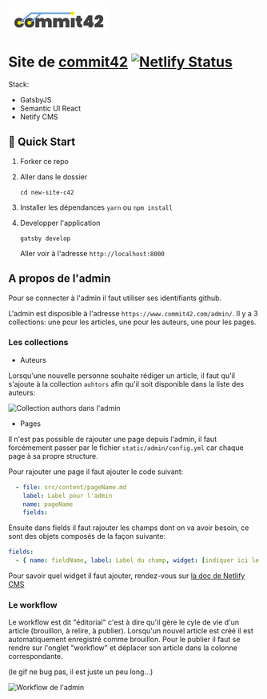 ![Logo commit42](https://github.com/commit42/new-site-c42/blob/master/static/assets/logo-c42.png)

# Site de [commit42](https://www.commit42.com/) [![Netlify Status](https://api.netlify.com/api/v1/badges/2decf125-e9f2-4863-bfa5-917f7d4bd8d3/deploy-status)](https://app.netlify.com/sites/new-site-c42/deploys)

Stack:

- GatsbyJS
- Semantic UI React
- Netify CMS

## :rocket: Quick Start

1.  Forker ce repo
1.  Aller dans le dossier
    ```
    cd new-site-c42
    ```
1.  Installer les dépendances
    `yarn` ou `npm install`

1.  Developper l'application

    ```
    gatsby develop
    ```

    Aller voir à l'adresse `http://localhost:8000`

## A propos de l'admin

Pour se connecter à l'admin il faut utiliser ses identifiants github.

L'admin est disposible à l'adresse `https://www.commit42.com/admin/`.
Il y a 3 collections: une pour les articles, une pour les auteurs, une pour les pages.

### Les collections

- Auteurs

Lorsqu'une nouvelle personne souhaite rédiger un article, il faut qu'il s'ajoute à la collection `auhtors` afin qu'il soit disponible dans la liste des auteurs:

![Collection authors dans l'admin](/assets/authors-collection.gif "Collection authors dans l'admin")

- Pages

Il n'est pas possible de rajouter une page depuis l'admin, il faut forcémement passer par le fichier `static/admin/config.yml` car chaque page à sa propre structure.

Pour rajouter une page il faut ajouter le code suivant:

```yml
  - file: src/content/pageName.md
    label: Label pour l'admin
    name: pageName
    fields:
```

Ensuite dans fields il faut rajouter les champs dont on va avoir besoin, ce sont des objets composés de la façon suivante:

```yml
fields:
  - { name: fieldName, label: Label du champ, widget: [indiquer ici le widget] }
```

Pour savoir quel widget il faut ajouter, rendez-vous sur [la doc de Netlify CMS](https://www.netlifycms.org/docs/widgets/)

### Le workflow

Le workflow est dit "éditorial" c'est à dire qu'il gère le cyle de vie d'un article (brouillon, à relire, à publier).
Lorsqu'un nouvel article est créé il est automatiquement enregistré comme brouillon. Pour le publier il faut se rendre sur l'onglet "workflow" et déplacer son article dans la colonne correspondante.

(le gif ne bug pas, il est juste un peu long...)

![Workflow de l'admin](/assets/publish-post.gif "Collection authors dans l'admin")
